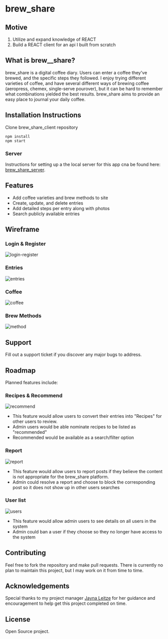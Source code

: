 # brew_share
## Motive
1. Utilize and expand knowledge of REACT
1. Build a REACT client for an api I built from scratch

## What is brew__share?
brew_share is a digital coffee diary. Users can enter a coffee they've brewed, and the specific steps they followed. I enjoy trying different varieties of coffee, and have several different ways of brewing coffee (aeropress, chemex, single-serve pourover), but it can be hard to remember what combinations yielded the best results. brew_share aims to provide an easy place to journal your daily coffee. 

## Installation Instructions
Clone brew_share_client repository 
```
npm install
npm start 
```
### Server
Instructions for setting up a the local server for this app cna be found here: [brew_share_server](https://github.com/Daniel-L-Ross/brew_share).
## Features
* Add coffee varieties and brew methods to site
* Create, update, and delete entries
* Add detailed steps per entry along with photos
* Search publicly available entries

## Wireframe
### Login & Register
![login-register](./ReadmeImages/login-register.png)

### Entries
![entries](./ReadmeImages/entries.png)

### Coffee
![coffee](./ReadmeImages/coffee.png)

### Brew Methods
![method](./ReadmeImages/methods.png)

## Support
Fill out a support ticket if you discover any major bugs to address. 

## Roadmap
Planned features include:
### Recipes & Recommend 
![recommend](./ReadmeImages/recommend.png)

* This feature would allow users to convert their entries into "Recipes" for other users to review.
* Admin users would be able nominate recipes to be listed as "recommended"
* Recommended would be available as a search/filter option

### Report
![report](./ReadmeImages/report.png)

* This feature would allow users to report posts if they believe the content is not appropriate for the brew_share platform. 
* Admin could resolve a report and choose to block the corresponding post so it does not show up in other users searches

### User list
![users](./ReadmeImages/users.png)

* This feature would allow admin users to see details on all users in the system
* Admin could ban a user if they choose so they no longer have access to the system
 
## Contributing
Feel free to fork the repository and make pull requests. There is currently no plan to maintain this project, but I may work on it from time to time. 

## Acknowledgements

Special thanks to my project manager [Jayna Leitze](https://github.com/JaynaLeitze) for her guidance and encouragement to help get this project completed on time.  

## License
Open Source project. 
